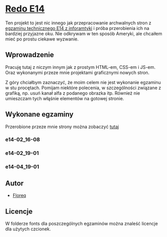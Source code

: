 # [Redo E14](https://floreq.github.io/redo-e14/)

Ten projekt to jest nic innego jak przepracowanie archwalnych stron z [egzaminu technicznego E14 z inforamtyki](https://cke.gov.pl/egzamin-zawodowy/egzamin-w-nowej-formule/strona-o-egzaminie/) i próba przerobienia ich na bardziej przyjazne oku. Nie odkrywam w ten sposób Ameryki, ale chcaiłem mieć po prostu ciekawe wyzwanie.

## Wprowadzenie

Pracuję tutaj z niczym innym jak z prostym HTML-em, CSS-em i JS-em. Oraz wykonanymi przeze mnie projektami graficznymi nowych stron. 

Z góry chciałbym zaznaczyć, że moim celem nie jest wykonanie egzaminu w stu procętach. Pomijam niektóre polecenia, w szczególności związane z grafiką, np. usuń kanał alfa z podanego obrazka itp. Również nie umieszczam tych włąśnie elementów na gotowej stronie.

## Wykonane egzaminy

Przerobione przeze mnie strony można zobaczyć [tutaj](https://floreq.github.io/redo-e14/)

### e14-02_16-08
### e14-02_19-01
### e14-04_19-01

## Autor

- [Floreq](https://github.com/floreq)

## Licencje

W folderze fonts dla poszczególnych egzaminów można znaleść licencje dla użytych czcionek.


